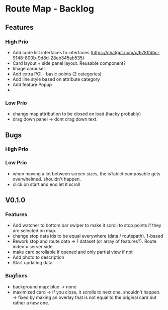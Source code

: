 # Route Map - Backlog

## Features
### High Prio
- Add code list interfaces to interfaces (https://chatgpt.com/c/678ffdbc-9148-800b-9d8d-28eb345ab535)
- Card layout + side panel layout. Reusable component?
- Image carousel
- Add extra POI - basic points (2 categories)
- Add line style based on attribute category
- Add feature Popup
- 
### Low Prio
- change map attribution to be closed on load (hacky probably)
- drag down panel -> dont drag down text.

## Bugs
### High Prio

### Low Prio
- when moving a lot between screen sizes, the isTablet composable gets overwhelmed. shouldn't happen.
- click on start and end let it scroll



## V0.1.0

### Features
- Add watcher to bottom bar swiper to make it scroll to stop points if they are selected on map.
- change stop data ids to be equal everywhere (data / routepath). 1-based
- Rework stop and route data -> 1 dataset (or array of features?). Route index = server side.
- make card scrollable if opened and only partial view if not
- Add photo to description
- Start updating data

### Bugfixes
- background map: blue -> none
- maximized card -> if you close, it scrolls to next one. shouldn't happen.
  -> fixed by making an overlay that is not equal to the original card but rather a new one.
